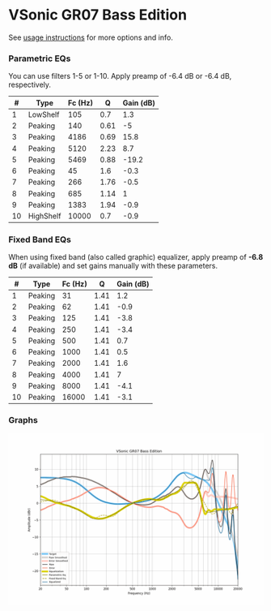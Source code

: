 # VSonic GR07 Bass Edition
See [usage instructions](https://github.com/jaakkopasanen/AutoEq#usage) for more options and info.

### Parametric EQs
You can use filters 1-5 or 1-10. Apply preamp of -6.4 dB or -6.4 dB, respectively.

|   # | Type      |   Fc (Hz) |    Q |   Gain (dB) |
|-----|-----------|-----------|------|-------------|
|   1 | LowShelf  |       105 | 0.7  |         1.3 |
|   2 | Peaking   |       140 | 0.61 |        -5   |
|   3 | Peaking   |      4186 | 0.69 |        15.8 |
|   4 | Peaking   |      5120 | 2.23 |         8.7 |
|   5 | Peaking   |      5469 | 0.88 |       -19.2 |
|   6 | Peaking   |        45 | 1.6  |        -0.3 |
|   7 | Peaking   |       266 | 1.76 |        -0.5 |
|   8 | Peaking   |       685 | 1.14 |         1   |
|   9 | Peaking   |      1383 | 1.94 |        -0.9 |
|  10 | HighShelf |     10000 | 0.7  |        -0.9 |

### Fixed Band EQs
When using fixed band (also called graphic) equalizer, apply preamp of **-6.8 dB** (if available) and set gains manually with these parameters.

|   # | Type    |   Fc (Hz) |    Q |   Gain (dB) |
|-----|---------|-----------|------|-------------|
|   1 | Peaking |        31 | 1.41 |         1.2 |
|   2 | Peaking |        62 | 1.41 |        -0.9 |
|   3 | Peaking |       125 | 1.41 |        -3.8 |
|   4 | Peaking |       250 | 1.41 |        -3.4 |
|   5 | Peaking |       500 | 1.41 |         0.7 |
|   6 | Peaking |      1000 | 1.41 |         0.5 |
|   7 | Peaking |      2000 | 1.41 |         1.6 |
|   8 | Peaking |      4000 | 1.41 |         7   |
|   9 | Peaking |      8000 | 1.41 |        -4.1 |
|  10 | Peaking |     16000 | 1.41 |        -3.1 |

### Graphs
![](./VSonic%20GR07%20Bass%20Edition.png)
